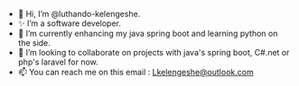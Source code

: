 - 👋 Hi, I’m @luthando-kelengeshe.
- ✨ I’m a software developer.
- 🌱 I’m currently enhancing my java spring boot and learning python on the side.
- 💞️ I’m looking to collaborate on projects with java's spring boot, C#.net or php's laravel for now.
- 📫 You can reach me on this email : Lkelengeshe@outlook.com
